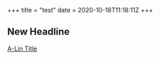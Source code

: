 +++
title = "test"
date = 2020-10-18T11:18:11Z
+++
## New Headline
[A-Lin Title](https://hartl.co)


<!-- more -->